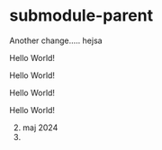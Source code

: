 # submodule-parent

Another change.....
hejsa

Hello World!

Hello World!

Hello World!

Hello World!

2. maj 2024
3. 
